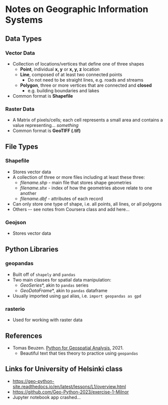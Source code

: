 # Notes on Geographic Information Systems

## Data Types

### Vector Data
* Collection of locations/vertices that define one of three shapes
    - **Point**, individual **x, y** or **x, y, z** location
    - **Line**, composed of at least two connected points
        * Do not need to be straight lines, e.g. roads and streams
    - **Polygon**, three or more vertices that are connected and **closed**
        * e.g. building boundaries and lakes
* Common format is **Shapefile**

### Raster Data
* A Matrix of pixels/cells; each cell represents a small area and contains a value representing... *something*
* Common format is **GeoTIFF (.tif)**
## File Types

### Shapefile
* Stores vector data
* A collection of three or more files including at least these three:
    - *filename.shp* - main file that stores shape geometries
    - *filename.shx* - index of how the geometries above relate to one another
    - *filename.dbf* - attributes of each record
* Can only store one type of shape, i.e. all points, all lines, or all polygons
* Others -- see notes from Coursera class and add here...

### Geojson
* Stores vector data

## Python Libraries

### geopandas
* Built off of `shapely` and `pandas`
* Two main classes for spatial data manipulation:
    - *GeoSeries**, akin to `pandas` series
    - *GeoDataFrame**, akin to `pandas` dataframe
* Usually imported using `gpd` alias, i.e. `import geopandas as gpd`

### rasterio
* Used for working with raster data

## References
* Tomas Beuzen. [Python for Geospatial Analysis](https://www.tomasbeuzen.com/python-for-geospatial-analysis/chapters/chapter1_intro-to-spatial.html), 2021.
    - Beautiful text that ties theory to practice using `geopandas`

## Links for University of Helsinki class
* https://geo-python-site.readthedocs.io/en/latest/lessons/L1/overview.html
* https://github.com/Geo-Python-2023/exercise-1-Milnor
* Jupyter notebook app crashed...